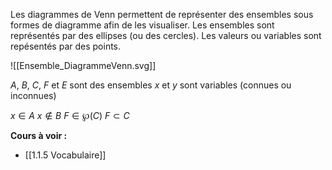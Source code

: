 Les diagrammes de Venn permettent de représenter des ensembles sous formes de diagramme afin de les visualiser.
Les ensembles sont représentés par des ellipses (ou des cercles).
Les valeurs ou variables sont repésentés par des points.

![[Ensemble_DiagrammeVenn.svg]]

$A$, $B$, $C$, $F$ et $E$ sont des ensembles
$x$ et $y$ sont variables (connues ou inconnues)

$x \in A$
$x \notin B$
$F \in \wp(C)$
$F \subset C$

**Cours à voir :**
- [[1.1.5 Vocabulaire]]